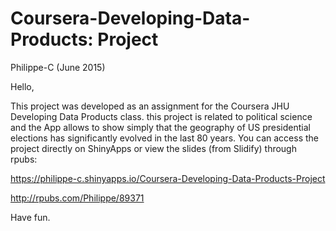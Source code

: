 # Coursera-Developing-Data-Products: Project

Philippe-C (June 2015)

Hello,

This project was developed as an assignment for the Coursera JHU Developing Data Products class.
this project is related to political science and the App allows to show simply that the geography of US presidential elections has significantly evolved in the last 80 years.
You can access the project directly on ShinyApps or view the slides (from Slidify) through rpubs:

https://philippe-c.shinyapps.io/Coursera-Developing-Data-Products-Project

http://rpubs.com/Philippe/89371


Have fun.



